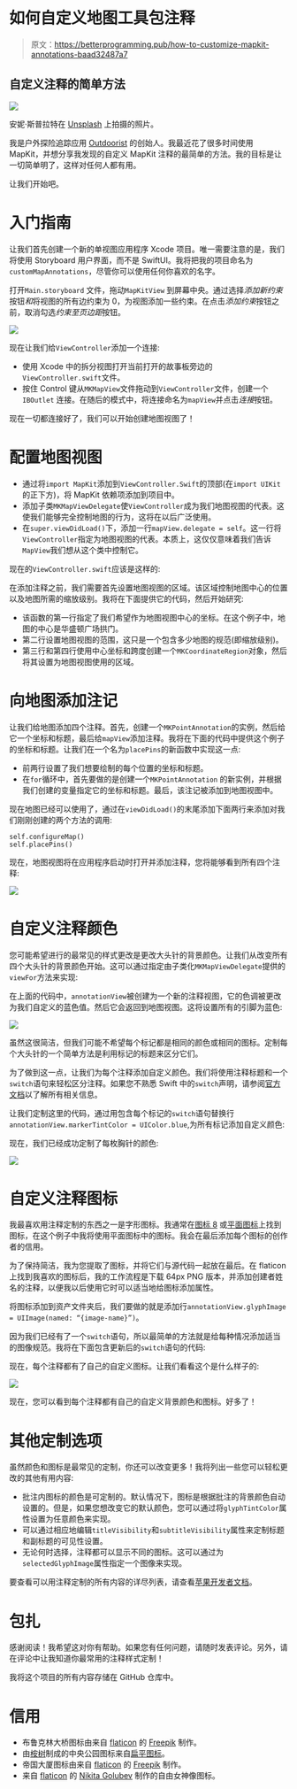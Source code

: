 # 如何自定义地图工具包注释

> 原文：<https://betterprogramming.pub/how-to-customize-mapkit-annotations-baad32487a7>

## 自定义注释的简单方法

![](img/d90071ac8e6829bd0757966166d740fa.png)

安妮·斯普拉特在 [Unsplash](https://unsplash.com?utm_source=medium&utm_medium=referral) 上拍摄的照片。

我是户外探险追踪应用 [Outdoorist](https://apps.apple.com/app/id1489423707) 的创始人。我最近花了很多时间使用 MapKit，并想分享我发现的自定义 MapKit 注释的最简单的方法。我的目标是让一切简单明了，这样对任何人都有用。

让我们开始吧。

# 入门指南

让我们首先创建一个新的单视图应用程序 Xcode 项目。唯一需要注意的是，我们将使用 Storyboard 用户界面，而不是 SwiftUI。我将把我的项目命名为`customMapAnnotations`，尽管你可以使用任何你喜欢的名字。

打开`Main.storyboard` 文件，拖动`MapKitView` 到屏幕中央。通过选择*添加新约束*按钮*和*将视图的所有边约束为 0，为视图添加一些约束。在点击*添加约束*按钮之前，取消勾选*约束至页边距*按钮。

![](img/1aa37fd7cbbdff3618c24e43c4fa2e6f.png)

现在让我们给`ViewController`添加一个连接:

*   使用 Xcode 中的拆分视图打开当前打开的故事板旁边的`ViewController.swift`文件。
*   按住 Control 键从`MKMapView`文件拖动到`ViewController`文件，创建一个`IBOutlet` 连接。在随后的模式中，将连接命名为`mapView`并点击*连接*按钮。

现在一切都连接好了，我们可以开始创建地图视图了！

# 配置地图视图

*   通过将`import MapKit`添加到`ViewController.Swift`的顶部(在`import UIKit`的正下方)，将 MapKit 依赖项添加到项目中。
*   添加子类`MKMapViewDelegate`使`ViewController`成为我们地图视图的代表。这使我们能够完全控制地图的行为，这将在以后广泛使用。
*   在`super.viewDidLoad()`下，添加一行`mapView.delegate = self`。这一行将`ViewController`指定为地图视图的代表。本质上，这仅仅意味着我们告诉`MapView`我们想从这个类中控制它。

现在的`ViewController.swift`应该是这样的:

在添加注释之前，我们需要首先设置地图视图的区域。该区域控制地图中心的位置以及地图所需的缩放级别。我将在下面提供它的代码，然后开始研究:

*   该函数的第一行指定了我们希望作为地图视图中心的坐标。在这个例子中，地图的中心是华盛顿广场拱门。
*   第二行设置地图视图的范围，这只是一个包含多少地图的规范(即缩放级别)。
*   第三行和第四行使用中心坐标和跨度创建一个`MKCoordinateRegion`对象，然后将其设置为地图视图使用的区域。

# 向地图添加注记

让我们给地图添加四个注释。首先，创建一个`MKPointAnnotation`的实例，然后给它一个坐标和标题，最后给`mapView`添加注释。我将在下面的代码中提供这个例子的坐标和标题。让我们在一个名为`placePins`的新函数中实现这一点:

*   前两行设置了我们想要绘制的每个位置的坐标和标题。
*   在`for`循环中，首先要做的是创建一个`MKPointAnnotation` 的新实例，并根据我们创建的变量指定它的坐标和标题。最后，该注记被添加到地图视图中。

现在地图已经可以使用了，通过在`viewDidLoad()`的末尾添加下面两行来添加对我们刚刚创建的两个方法的调用:

```
self.configureMap()
self.placePins()
```

现在，地图视图将在应用程序启动时打开并添加注释，您将能够看到所有四个注释:

![](img/3c14d8a387591420e03edb18e8f20c38.png)

# 自定义注释颜色

您可能希望进行的最常见的样式更改是更改大头针的背景颜色。让我们从改变所有四个大头针的背景颜色开始。这可以通过指定由子类化`MKMapViewDelegate`提供的`viewFor`方法来实现:

在上面的代码中，`annotationView`被创建为一个新的注释视图，它的色调被更改为我们自定义的蓝色值。然后它会返回到地图视图。这将设置所有的引脚为蓝色:

![](img/239b59ecbba7555494de8e835255499f.png)

虽然这很简洁，但我们可能不希望每个标记都是相同的颜色或相同的图标。定制每个大头针的一个简单方法是利用标记的标题来区分它们。

为了做到这一点，让我们为每个注释添加自定义颜色。我们将使用注释标题和一个`switch`语句来轻松区分注释。如果您不熟悉 Swift 中的`switch`声明，请参阅[官方文档](https://docs.swift.org/swift-book/LanguageGuide/ControlFlow.html#ID129)以了解所有相关信息。

让我们定制这里的代码，通过用包含每个标记的`switch`语句替换行`annotationView.markerTintColor = UIColor.blue`,为所有标记添加自定义颜色:

现在，我们已经成功定制了每枚胸针的颜色:

![](img/0a8e06a6c9d9c748d61a8c9170e11571.png)

# 自定义注释图标

我最喜欢用注释定制的东西之一是字形图标。我通常在[图标 8](https://icons8.com/) 或[平面图标](https://www.flaticon.com/)上找到图标，在这个例子中我将使用平面图标中的图标。我会在最后添加每个图标的创作者的信用。

为了保持简洁，我为您提取了图标，并将它们与源代码一起放在最后。在 flaticon 上找到我喜欢的图标后，我的工作流程是下载 64px PNG 版本，并添加创建者姓名的注释，以便我以后使用它时可以适当地给图标添加属性。

将图标添加到资产文件夹后，我们要做的就是添加行`annotationView.glyphImage = UIImage(named: “{image-name}”)`。

因为我们已经有了一个`switch`语句，所以最简单的方法就是给每种情况添加适当的图像规范。我将在下面包含更新后的`switch`语句的代码:

现在，每个注释都有了自己的自定义图标。让我们看看这个是什么样子的:

![](img/5027aa9b654cac5889ce11a710192ac6.png)

现在，您可以看到每个注释都有自己的自定义背景颜色和图标。好多了！

# 其他定制选项

虽然颜色和图标是最常见的定制，你还可以改变更多！我将列出一些您可以轻松更改的其他有用内容:

*   批注内图标的颜色是可定制的。默认情况下，图标是根据批注的背景颜色自动设置的。但是，如果您想改变它的默认颜色，您可以通过将`glyphTintColor`属性设置为任意颜色来实现。
*   可以通过相应地编辑`titleVisibility`和`subtitleVisibility`属性来定制标题和副标题的可见性设置。
*   无论何时选择，注释都可以显示不同的图标。这可以通过为`selectedGlyphImage`属性指定一个图像来实现。

要查看可以用注释定制的所有内容的详尽列表，请查看[苹果开发者文档](https://developer.apple.com/documentation/mapkit/mkmarkerannotationview)。

# 包扎

感谢阅读！我希望这对你有帮助。如果您有任何问题，请随时发表评论。另外，请在评论中让我知道你最常用的注释样式定制！

我将这个项目的所有内容存储在 GitHub 仓库中。

# 信用

*   布鲁克林大桥图标由来自 [flaticon](http://www.flaticon.com) 的 [Freepik](https://www.flaticon.com/authors/freepik) 制作。
*   由[桉树](https://www.flaticon.com/authors/eucalyp)制成的中央公园图标来自[扁平图标](http://www.flaticon.com)。
*   帝国大厦图标由来自 [flaticon](http://www.flaticon.com) 的 [Freepik](https://www.flaticon.com/authors/freepik) 制作。
*   来自 [flaticon](http://www.flaticon.com) 的 [Nikita Golubev](https://www.flaticon.com/authors/nikita-golubev) 制作的自由女神像图标。